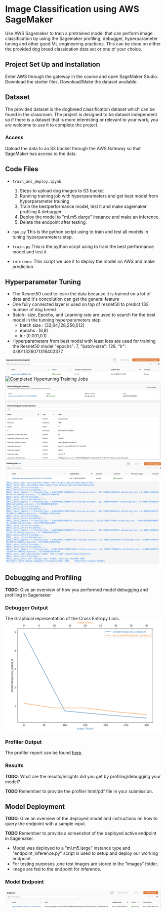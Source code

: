 # Image Classification using AWS SageMaker

Use AWS Sagemaker to train a pretrained model that can perform image classification by using the Sagemaker profiling, debugger, hyperparameter tuning and other good ML engineering practices. This can be done on either the provided dog breed classication data set or one of your choice.

## Project Set Up and Installation
Enter AWS through the gateway in the course and open SageMaker Studio. 
Download the starter files.
Download/Make the dataset available. 

## Dataset
The provided dataset is the dogbreed classification dataset which can be found in the classroom.
The project is designed to be dataset independent so if there is a dataset that is more interesting or relevant to your work, you are welcome to use it to complete the project.

### Access
Upload the data to an S3 bucket through the AWS Gateway so that SageMaker has access to the data. 

## Code Files
- `train_and_deploy.ipynb` 
    1. Steps to upload dog images to S3 bucket
    2. Running training job with hyperparameters and get best model from hyperparameter training
    3. Train the bestperformance model, test it and make sagemaker profiling & debugger
    4. Deploy the model to "ml.m5.xlarge" instance and make an inference.
    5. Delete the endpoint after testing.

- `hpo.py` This is the python script using to train and test all models in tuning hyperparameters step.

- `train.py` This is the python script using to train the best performance model and test it.

- `inference` This script we use it to deploy the model on AWS and make prediction.

## Hyperparameter Tuning

- The Resnet50 used to learn the data because it is trained on a lot of data and it's concolution can get the general feature 
- One fully connected layer is used on top of resnet50 to predict 133 number of dog breed
- Batch- size, Epochs, and Learning rate are used to search for the best model in  the tunning hyperparameters step
     - batch size : [32,64,128,256,512]
     - epochs : (6,8)
     - lr : (0.001,0.1)
- Hyperparameters from best model with least loss are used for training the Resnet50 model "epochs": 7, "batch-size": 128, "lr": 0.0011326071316402377

![Hypertuning Main Job ](images/hyperparametertuningjob.png "Hypertuning Main Job")
![Completed Hypertuning Training Jobs](images/hyperparametertuningjob2.png.png "Completed Hypertuning Training Jobs")
![Best model metric from Hypertuning Jobs](images/hyperparametertuningjob-best.png "Best model metric from Hypertuning Jobs")
![Training Job with selected Hyperparameters](images/trainingjobwithhyperparams.png "Training Job with selected Hyperparameters")
![Log for Training Job with selected Hyperparameters](images/trainingjobwithhyperparamsLog.png "Log for Training Job with selected Hyperparameters")

## Debugging and Profiling
**TODO**: Give an overview of how you performed model debugging and profiling in Sagemaker
### Debugger Output
The Graphical representation of the Cross Entropy Loss.
![Cross Entropy Loss](images/tensor_plot.png "Cross Entropy Loss")
### Profiler Output
The profiler report can be found [here](ProfilerReport/profiler-report.html).

### Results
**TODO**: What are the results/insights did you get by profiling/debugging your model?

**TODO** Remember to provide the profiler html/pdf file in your submission.


## Model Deployment
**TODO**: Give an overview of the deployed model and instructions on how to query the endpoint with a sample input.

**TODO** Remember to provide a screenshot of the deployed active endpoint in Sagemaker.
- Model was deployed to a "ml.m5.large" instance type and "endpoint_inference.py" script is used to setup and deploy our working endpoint.
- For testing purposes ,one test images are stored in the "images" folder.
- image are fed to the endpoint for inference.
### Model Endpoint
![End Point Deployment](images/model_endpoint.png "End Point")


